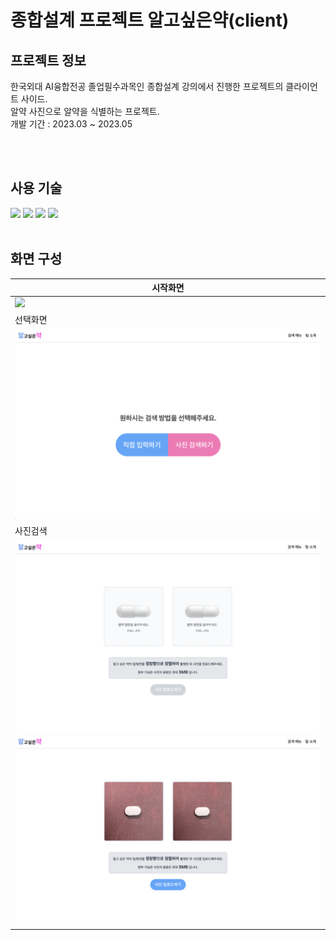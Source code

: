 # 종합설계 프로젝트 알고싶은약(client)

## 프로젝트 정보

한국외대 AI융합전공 졸업필수과목인 종합설계 강의에서 진행한 프로젝트의 클라이언트 사이드.
<br>알약 사진으로 알약을 식별하는 프로젝트.
<br>개발 기간 : 2023.03 ~ 2023.05

<br>
<br>

## 사용 기술

  <img src="https://img.shields.io/badge/react-61DAFB?style=for-the-badge&logo=react&logoColor=black"> 
  <img src="https://img.shields.io/badge/next.js-000000?style=for-the-badge&logo=next.js&logoColor=white"> 
  <img src="https://img.shields.io/badge/typescript-3178C6?style=for-the-badge&logo=typescript&logoColor=white"> 
  <img src="https://img.shields.io/badge/tailwindcss-06B6D4?style=for-the-badge&logo=tailwindcss&logoColor=white">

<br>
<br>

## 화면 구성

| 시작화면                                    |
| ------------------------------------------- |
| ![](/public//img/readme/시작화면.png) |
| 선택화면                                    |
| ![](/public/img/readme/선택화면.png)        |
| 사진검색                                    |
| ![](/public/img/readme/사진검색-전.png)     |
| ![](/public/img/readme/사진검색-후.png)     |
